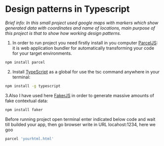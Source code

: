 # Design patterns in Typescript

*Brief info: In this small project used google maps with markers which show generated data with coordinates and name of locations, main purpose of this project is that to show how working design patterns.*

1. In order to run project you need firstly install in you computer [ParcelJS](https://parceljs.org/):<br>
it is web application bundler for automatically transforming your code for your target environments.<br>
```bash
npm install parcel
```

2. Install [TypeScript](https://www.typescriptlang.org/) as a global for use the tsc command anywhere in your terminal:<br>
```bash
npm install -g typescript
```

3.Also I have used here [FakerJS](https://www.npmjs.com/package/faker) in order to generate massive amounts of fake contextual data:<br>
```bash
npm install faker
```

Before running project open terminal enter indicated below code and wait till builded your app, then go browser write in URL locahost:1234, here we goo
```bash
parcel 'yourhtml.html'
```

